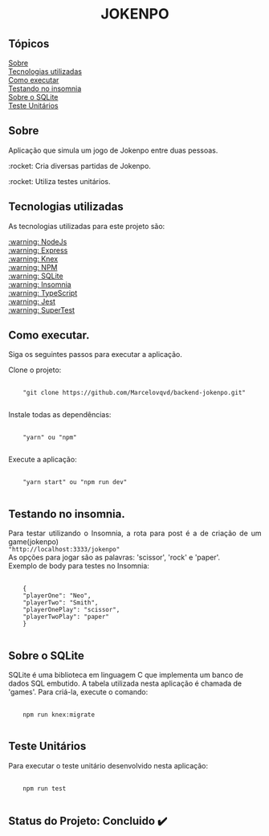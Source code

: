 <h1 align="center">JOKENPO</h1>

## Tópicos
[Sobre](#sobre)<br>
[Tecnologias utilizadas](#tecs)<br>
[Como executar](#executar)<br>
[Testando no insomnia](#insomnia)<br>
[Sobre o SQLite](#comandossql)<br>
[Teste Unitários](#testes)<br>

## Sobre
<p align="justify" name="sobre">
  Aplicação que simula um jogo de Jokenpo entre duas pessoas.
</p>

<p name="Oquefaz">:rocket: Cria diversas partidas de Jokenpo.</p>
<p name="Oquefaz">:rocket: Utiliza testes unitários.</p>

## Tecnologias utilizadas
<p align="justify" name="tecs">
  As tecnologias utilizadas para este projeto são:
</p>

<a href="https://nodejs.org/en/download/" rel="nofollow" name="tecs">
  :warning: NodeJs
</a>

<br>

<a href="https://expressjs.com/pt-br/" rel="nofollow" name="tecs">
  :warning: Express
</a>

<br>

<a href="http://knexjs.org/" rel="nofollow" name="tecs">
  :warning: Knex
</a>

<br>

<a href="https://www.npmjs.com/" rel="nofollow">
  :warning: NPM
</a>

<br>

<a href="https://www.sqlite.org/index.html" rel="nofollow">
  :warning: SQLite
</a>

<br>

<a href="https://insomnia.rest/download/" rel="nofollow">
  :warning: Insomnia
</a>

<br>

<a href="https://www.typescriptlang.org/" rel="nofollow">
  :warning: TypeScript
</a>

<br>

<a href="https://jestjs.io/" rel="nofollow">
  :warning: Jest
</a>

<br>

<a href="https://github.com/visionmedia/supertest" rel="nofollow">
  :warning: SuperTest
</a>

<br>


## Como executar.
<p align="justify" name="executar">
  Siga os seguintes passos para executar a aplicação.
</p>

<p>
  Clone o projeto:
</p>

<pre>
  <code>
    "git clone https://github.com/Marcelovqvd/backend-jokenpo.git"
  </code>
</pre>

<p>
  Instale todas as dependências:
</p>

<pre>
  <code>
    "yarn" ou "npm"
  </code>
</pre>

<p>
  Execute a aplicação:
</p>

<pre>
  <code>
    "yarn start" ou "npm run dev"
  </code>
</pre>


## Testando no insomnia.
<p align="justify" name="insomnia">
  Para testar utilizando o Insomnia, a rota para post é a de criação de um game(jokenpo)
<br>
  <code>"http://localhost:3333/jokenpo"</code> 

<br>
  As opções para jogar são as palavras: 'scissor', 'rock' e 'paper'.
<br>
  Exemplo de body para testes no Insomnia:
</p>

<pre>
  <code>
    {
	"playerOne": "Neo",
	"playerTwo": "Smith",
	"playerOnePlay": "scissor",
	"playerTwoPlay": "paper"
    }
  </code>
</pre>

## Sobre o SQLite
<p name="comandossql">
SQLite é uma biblioteca em linguagem C que implementa um banco de dados SQL embutido.
  A tabela utilizada nesta aplicação é chamada de 'games'. Para criá-la, execute o comando:
</p>

<pre>
  <code>
    npm run knex:migrate
  </code>
</pre>


## Teste Unitários
<p align="justify" name="sobre">
  Para executar o teste unitário  desenvolvido nesta aplicação:
</p>

<pre>
  <code>
    npm run test
  </code>
</pre>

## Status do Projeto: Concluido :heavy_check_mark: